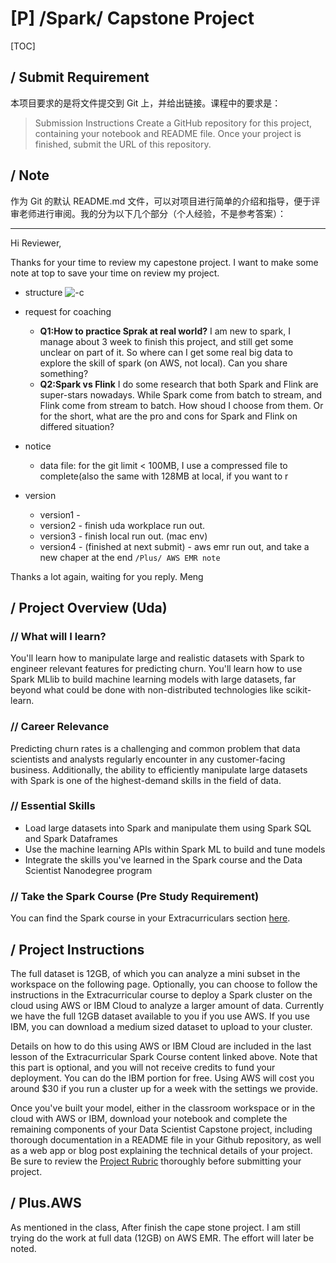 # [P] /Spark/ Capstone Project
[TOC]

## / Submit Requirement
本项目要求的是将文件提交到 Git 上，并给出链接。课程中的要求是：
> Submission Instructions
Create a GitHub repository for this project, containing your notebook and README file. Once your project is finished, submit the URL of this repository.

## / Note
作为 Git 的默认 README.md 文件，可以对项目进行简单的介绍和指导，便于评审老师进行审阅。我的分为以下几个部分（个人经验，不是参考答案）：

---

Hi Reviewer,

Thanks for your time to review my capestone project. I want to make some note at top to save your time on review my project.

- structure
![-c](media/15705180791749/15727447092738.jpg)

- request for coaching
    - **Q1:How to practice Sprak at real world?** I am new to spark, I manage about 3 week to finish this project, and still get some unclear on part of it. So where can I get some real big data to explore the skill of spark (on AWS, not local). Can you share something?
    - **Q2:Spark vs Flink** I do some research that both Spark and Flink are super-stars nowadays. While Spark come from batch to stream, and Flink come from stream to batch. How shoud I choose from them. Or for the short, what are the pro and cons for Spark and Flink on differed situation?
    
- notice
    - data file: for the git limit < 100MB, I use a compressed file to complete(also the same with 128MB at local, if you want to r

- version 
    - version1 - 
    - version2 - finish uda workplace run out.
    - version3 - finish local run out. (mac env)
    - version4 - (finished at next submit) - aws emr run out, and take a new chaper at the end `/Plus/ AWS EMR note`
    
Thanks a lot again, waiting for you reply.
Meng

## / Project Overview (Uda)
### // What will I learn?

You'll learn how to manipulate large and realistic datasets with Spark to engineer relevant features for predicting churn. You'll learn how to use Spark MLlib to build machine learning models with large datasets, far beyond what could be done with non-distributed technologies like scikit-learn.

### // Career Relevance

Predicting churn rates is a challenging and common problem that data scientists and analysts regularly encounter in any customer-facing business. Additionally, the ability to efficiently manipulate large datasets with Spark is one of the highest-demand skills in the field of data.

### // Essential Skills

* Load large datasets into Spark and manipulate them using Spark SQL and Spark Dataframes
* Use the machine learning APIs within Spark ML to build and tune models
* Integrate the skills you've learned in the Spark course and the Data Scientist Nanodegree program

### // Take the Spark Course (Pre Study Requirement)

You can find the Spark course in your Extracurriculars section [here](https://classroom.udacity.com/nanodegrees/nd025/parts/3e1c3447-39e1-476e-a5f3-8822fa52f9a3).

## / Project Instructions

The full dataset is 12GB, of which you can analyze a mini subset in the workspace on the following page. Optionally, you can choose to follow the instructions in the Extracurricular course to deploy a Spark cluster on the cloud using AWS or IBM Cloud to analyze a larger amount of data. Currently we have the full 12GB dataset available to you if you use AWS. If you use IBM, you can download a medium sized dataset to upload to your cluster.

Details on how to do this using AWS or IBM Cloud are included in the last lesson of the Extracurricular Spark Course content linked above. Note that this part is optional, and you will not receive credits to fund your deployment. You can do the IBM portion for free. Using AWS will cost you around $30 if you run a cluster up for a week with the settings we provide.

Once you've built your model, either in the classroom workspace or in the cloud with AWS or IBM, download your notebook and complete the remaining components of your Data Scientist Capstone project, including thorough documentation in a README file in your Github repository, as well as a web app or blog post explaining the technical details of your project. Be sure to review the [Project Rubric](https://review.udacity.com/#!/rubrics/2345/view) thoroughly before submitting your project.

## / Plus.AWS
As mentioned in the class, After finish the cape stone project. I am still trying do the work at full data (12GB) on AWS EMR. The effort will later be noted.

